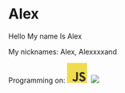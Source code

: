 # Alex
Hello
My name Is Alex

My nicknames: Alex, Alexxxxand

Programming on:
<img height="40" src="https://raw.githubusercontent.com/github/explore/80688e429a7d4ef2fca1e82350fe8e3517d3494d/topics/javascript/javascript.png"> <img height="40"> <img height="40" src="https://raw.githubusercontent.com/jmnote/z-icons/master/svg/java.svg"> <img height="40">
